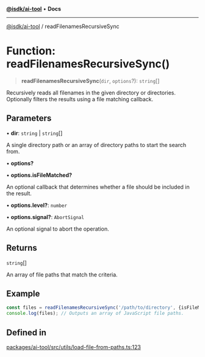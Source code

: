 [**@isdk/ai-tool**](../README.md) • **Docs**

***

[@isdk/ai-tool](../globals.md) / readFilenamesRecursiveSync

# Function: readFilenamesRecursiveSync()

> **readFilenamesRecursiveSync**(`dir`, `options`?): `string`[]

Recursively reads all filenames in the given directory or directories.
Optionally filters the results using a file matching callback.

## Parameters

• **dir**: `string` \| `string`[]

A single directory path or an array of directory paths to start the search from.

• **options?**

• **options.isFileMatched?**

An optional callback that determines whether a file should be included in the result.

• **options.level?**: `number`

• **options.signal?**: `AbortSignal`

An optional signal to abort the operation.

## Returns

`string`[]

An array of file paths that match the criteria.

## Example

```typescript
const files = readFilenamesRecursiveSync('/path/to/directory', {isFileMatched: (filepath) => filepath.endsWith('.js')});
console.log(files); // Outputs an array of JavaScript file paths.
```

## Defined in

[packages/ai-tool/src/utils/load-file-from-paths.ts:123](https://github.com/isdk/ai-tool.js/blob/5f9f0083c734722103ff5468e424b48c212a55f0/src/utils/load-file-from-paths.ts#L123)
